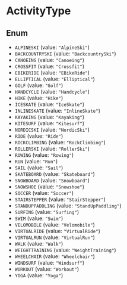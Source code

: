 # ActivityType

## Enum

* `ALPINESKI` (value: `"AlpineSki"`)
* `BACKCOUNTRYSKI` (value: `"BackcountrySki"`)
* `CANOEING` (value: `"Canoeing"`)
* `CROSSFIT` (value: `"Crossfit"`)
* `EBIKERIDE` (value: `"EBikeRide"`)
* `ELLIPTICAL` (value: `"Elliptical"`)
* `GOLF` (value: `"Golf"`)
* `HANDCYCLE` (value: `"Handcycle"`)
* `HIKE` (value: `"Hike"`)
* `ICESKATE` (value: `"IceSkate"`)
* `INLINESKATE` (value: `"InlineSkate"`)
* `KAYAKING` (value: `"Kayaking"`)
* `KITESURF` (value: `"Kitesurf"`)
* `NORDICSKI` (value: `"NordicSki"`)
* `RIDE` (value: `"Ride"`)
* `ROCKCLIMBING` (value: `"RockClimbing"`)
* `ROLLERSKI` (value: `"RollerSki"`)
* `ROWING` (value: `"Rowing"`)
* `RUN` (value: `"Run"`)
* `SAIL` (value: `"Sail"`)
* `SKATEBOARD` (value: `"Skateboard"`)
* `SNOWBOARD` (value: `"Snowboard"`)
* `SNOWSHOE` (value: `"Snowshoe"`)
* `SOCCER` (value: `"Soccer"`)
* `STAIRSTEPPER` (value: `"StairStepper"`)
* `STANDUPPADDLING` (value: `"StandUpPaddling"`)
* `SURFING` (value: `"Surfing"`)
* `SWIM` (value: `"Swim"`)
* `VELOMOBILE` (value: `"Velomobile"`)
* `VIRTUALRIDE` (value: `"VirtualRide"`)
* `VIRTUALRUN` (value: `"VirtualRun"`)
* `WALK` (value: `"Walk"`)
* `WEIGHTTRAINING` (value: `"WeightTraining"`)
* `WHEELCHAIR` (value: `"Wheelchair"`)
* `WINDSURF` (value: `"Windsurf"`)
* `WORKOUT` (value: `"Workout"`)
* `YOGA` (value: `"Yoga"`)
